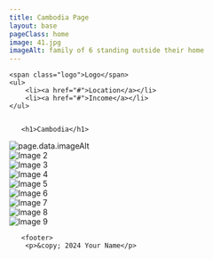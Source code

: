 ```yaml
---
title: Cambodia Page
layout: base
pageClass: home
image: 41.jpg
imageAlt: family of 6 standing outside their home
---
```




    <span class="logo">Logo</span>
    <ul>
        <li><a href="#">Location</a></li>
        <li><a href="#">Income</a></li>
    </ul>

  
       <h1>Cambodia</h1>
       
  
  <div class="grid-container">
    <!-- Row 1 -->
    <div class="grid-item">
      <img src="/media/38.jpg " alt=" page.data.imageAlt " class="card-image">
    </div>
    <div class="grid-item">
        <img src="image2.jpg" alt="Image 2">
    </div>
    <div class="grid-item">
        <img src="image3.jpg" alt="Image 3">
    </div>
    <!-- Row 2 -->
    <div class="grid-item">
        <img src="image4.jpg" alt="Image 4">
    </div>
    <div class="grid-item">
        <img src="image5.jpg" alt="Image 5">
    </div>
    <div class="grid-item">
        <img src="image6.jpg" alt="Image 6">
    </div>
    <!-- Row 3 -->
    <div class="grid-item">
        <img src="image7.jpg" alt="Image 7">
    </div>
    <div class="grid-item">
        <img src="image8.jpg" alt="Image 8">
    </div>
    <div class="grid-item">
        <img src="image9.jpg" alt="Image 9">
    </div>
</div>
    
       <footer>
        <p>&copy; 2024 Your Name</p>
  </footer>